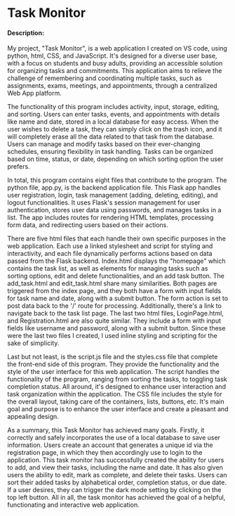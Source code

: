 # Task Monitor 

#### Description:  

My project, "Task Monitor", is a web application I created on VS code, using python, html, CSS, and JavaScript. It's designed for a diverse user base, with a focus on students and busy adults, providing an accessible solution for organizing tasks and commitments. This application aims to relieve the challenge of remembering and coordinating multiple tasks, such as assignments, exams, meetings, and appointments, through a centralized Web App platform.  

The functionality of this program includes activity, input, storage, editing, and sorting. Users can enter tasks, events, and appointments with details like name and date, stored in a local database for easy access. When the user wishes to delete a task, they can simply click on the trash icon, and it will completely erase all the data related to that task from the database. Users can manage and modify tasks based on their ever-changing schedules, ensuring flexibility in task handling. Tasks can be organized based on time, status, or date, depending on which sorting option the user prefers. 

In total, this program contains eight files that contribute to the program. The python file, app.py, is the backend application file. This Flask app handles user registration, login, task management (adding, deleting, editing), and logout functionalities. It uses Flask's session management for user authentication, stores user data using passwords, and manages tasks in a list. The app includes routes for rendering HTML templates, processing form data, and redirecting users based on their actions.  

There are five html files that each handle their own specific purposes in the web application. Each use a linked stylesheet and script for styling and interactivity, and each file dynamically performs actions based on data passed from the Flask backend. Index.html displays the "homepage" which contains the task list, as well as elements for managing tasks such as sorting options, edit and delete functionalities, and an add task button. The add_task.html and edit_task.html share many similarities. Both pages are triggered from the index page, and they both have a form with input fields for task name and date, along with a submit button. The form action is set to post data back to the '/' route for processing. Additionally, there's a link to navigate back to the task list page. The last two html files, LoginPage.html, and Registration.html are also quite similar. They include a form with input fields like username and password, along with a submit button. Since these were the last two files I created, I used inline styling and scripting for the sake of simplicity.  

Last but not least, is the script.js file and the styles.css file that complete the front-end side of this program. They provide the functionality and the style of the user interface for this web application. The script handles the functionality of the program, ranging from sorting the tasks, to toggling task completion status. All around, it's designed to enhance user interaction and task organization within the application. The CSS file includes the style for the overall layout, taking care of the containers, lists, buttons, etc. It's main goal and purpose is to enhance the user interface and create a pleasant and appealing design. 

As a summary, this Task Monitor has achieved many goals. Firstly, it correctly and safely incorporates the use of a local database to save user information. Users create an account that generates a unique id via the registration page, in which they then accordingly use to login to the application. This task monitor has successfully created the ability for users to add, and view their tasks, including the name and date. It has also given users the ability to edit, mark as complete, and delete their tasks. Users can sort their added tasks by alphabetical order, completion status, or due date. If a user desires, they can trigger the dark mode setting by clicking on the top left button. All in all, the task monitor has achieved the goal of a helpful, functionating and interactive web application. 
